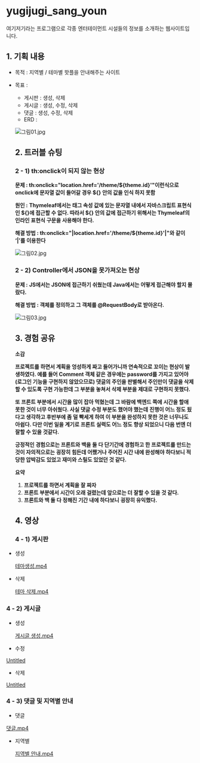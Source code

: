 # yugijugi_sang_youn

여기저기라는 프로그램으로 각종 엔터테이먼트 시설들의 정보를 소개하는 웹사이트입니다.

## 1. 기획 내용

- 목적 : 지역별 / 테마별 핫플을 안내해주는 사이트
- 목표 :
    - 게시판 : 생성, 삭제
    - 게시글 : 생성, 수정, 삭제
    - 댓글 : 생성, 수정, 삭제
    - ERD :
    
    ![그림01.jpg](https://prod-files-secure.s3.us-west-2.amazonaws.com/d85fd78d-de88-4966-9b27-62e3e2e8c2a0/5026309b-ee0e-4453-a1e5-d20064c6aa5d/%EA%B7%B8%EB%A6%BC01.jpg)
    
    ## 2. 트러블 슈팅
    
    ### 2 - 1) th:onclick이 되지 않는 현상
    
    **문제 : th:onclick="location.href='/theme/${theme.id}'"이런식으로 onclick에 문자열 값이 들어갈 경우 ${} 안의 값을 인식 하지 못함**
    
    **원인 :** **Thymeleaf에서는 태그 속성 값에 있는 문자열 내에서 자바스크립트 표현식인 ${}에 접근할 수 없다. 따라서 ${} 안의 값에 접근하기 위해서는 Thymeleaf의 인라인 표현식 구문을 사용해야 한다.**
    
    **해결 방법 : th:onclick="|location.href='/theme/${theme.id}'|"와 같이 ‘|’를 이용한다**
    
    ![그림02.jpg](https://prod-files-secure.s3.us-west-2.amazonaws.com/d85fd78d-de88-4966-9b27-62e3e2e8c2a0/b3d82643-f047-466b-b91f-d293ac1f5b9b/%EA%B7%B8%EB%A6%BC02.jpg)
    
    ### 2 - 2) Controller에서 JSON을 못가져오는 현상
    
    **문제 :** **JS에서는 JSON에 접근하기 쉬웠는데 Java에서는 어떻게 접근해야 할지 몰랐다.**
    
    **해결 방법 : 객체를 정의하고 그 객체를 @RequestBody로 받아온다.**
    
    ![그림03.jpg](https://prod-files-secure.s3.us-west-2.amazonaws.com/d85fd78d-de88-4966-9b27-62e3e2e8c2a0/5b0c2f46-bce6-4242-8e75-61827525c231/%EA%B7%B8%EB%A6%BC03.jpg)
    
    ## 3. 경험 공유
    
    **소감**
    
    **프로젝트를 하면서 계획을 엉성하게 짜고 들어가니까 연속적으로 꼬이는 현상이 발생하였다. 예를 들어 Comment 객체 같은 경우에는 password를 가지고 있어야 (로그인 기능을 구현하지 않았으므로) 댓글의 주인을 판별해서 주인만이 댓글을 삭제할 수 있도록 구현 가능한데 그 부분을 놓쳐서 삭제 부분을 제대로 구현하지 못했다.**
    
    **또 프론트 부분에서 시간을 많이 잡아 먹혔는데 그 바람에 백엔드 쪽에 시간을 할애 못한 것이 너무 아쉬웠다. 사실 댓글 수정 부분도 했어야 했는데** **진행이 어느 정도 됬다고 생각하고 후반부에 좀 덜 빡세게 하여 이 부분을 완성하지 못한 것은 너무나도 아쉽다. 다만 이번 일을 계기로 프론트 실력도 어느 정도 향상 되었으니 다음 번엔 더 잘할 수 있을 것같다.**
    
    **긍정적인 경험으로는 프론트와 백을 둘 다 단기간에 경험하고 한 프로젝트를 만드는 것이 자의적으로는 굉장히 힘든데 어쨌거나 주어진 시간 내에 완성해야 하다보니 적당한 압박감도 있었고 재미와 스릴도 있었던 것 같다.**
    
    **요약**
    
    1. **프로젝트를 하면서 계획을 잘 짜자**
    2. **프론트 부분에서 시간이 오래 걸렸는데 앞으로는 더 잘할 수 있을 것 같다.**
    3. **프론트와 백 둘 다 정해진 기간 내에 하다보니 굉장히 유익했다.**
    
    ## 4. 영상
    
    ### 4 - 1) 게시판
    
- 생성
    
    [테마생성.mp4](https://prod-files-secure.s3.us-west-2.amazonaws.com/d85fd78d-de88-4966-9b27-62e3e2e8c2a0/857b9be9-f222-4952-92bf-a137add189b7/%ED%85%8C%EB%A7%88%EC%83%9D%EC%84%B1.mp4)
    

- 삭제
    
    [테마 삭제.mp4](https://prod-files-secure.s3.us-west-2.amazonaws.com/d85fd78d-de88-4966-9b27-62e3e2e8c2a0/166b8340-8a32-4260-a74b-3527fcae7e1a/%ED%85%8C%EB%A7%88_%EC%82%AD%EC%A0%9C.mp4)
    

### 4 - 2) 게시글

- 생성
    
    [게시글 생성.mp4](https://prod-files-secure.s3.us-west-2.amazonaws.com/d85fd78d-de88-4966-9b27-62e3e2e8c2a0/c05c3887-0cb3-4e47-8c22-e39ca4b62c46/%EA%B2%8C%EC%8B%9C%EA%B8%80_%EC%83%9D%EC%84%B1.mp4)
    

- 수정

[Untitled](https://prod-files-secure.s3.us-west-2.amazonaws.com/d85fd78d-de88-4966-9b27-62e3e2e8c2a0/a5544668-0a6e-436a-b6dd-f1771ba8efc2/Untitled.mp4)

- 삭제

[Untitled](https://prod-files-secure.s3.us-west-2.amazonaws.com/d85fd78d-de88-4966-9b27-62e3e2e8c2a0/97ea707a-b236-4254-b4c0-242113a3ed6b/Untitled.mp4)

### 4 - 3) 댓글 및 지역별 안내

- 댓글

[댓글.mp4](https://prod-files-secure.s3.us-west-2.amazonaws.com/d85fd78d-de88-4966-9b27-62e3e2e8c2a0/307f307f-e1bb-4540-828f-590ae42f3170/%EB%8C%93%EA%B8%80.mp4)

- 지역별
    
    [지역별 안내.mp4](https://prod-files-secure.s3.us-west-2.amazonaws.com/d85fd78d-de88-4966-9b27-62e3e2e8c2a0/0390e5ef-ec58-411c-8056-8a5567b29d44/%EC%A7%80%EC%97%AD%EB%B3%84_%EC%95%88%EB%82%B4.mp4)
